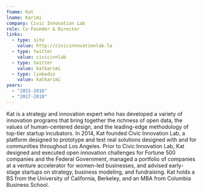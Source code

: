 ```yaml
---
fname: Kat
lname: Karimi
company: Civic Innovation Lab
role: Co-Founder & Director
links:
  - type: site
    value: http://civicinnovationlab.la
  - type: twitter
    value: civicinnlab
  - type: twitter
    value: katkarimi
  - type: linkedin
    value: katkarimi
years:
  - "2015-2016"
  - "2017-2018"
---
```


Kat is a strategy and innovation expert who has developed a variety of innovation programs that bring together the richness of open data, the values of human-centered design, and the leading-edge methodology of top-tier startup incubators. In 2014, Kat founded Civic Innovation Lab, a platform designed to prototype and test real solutions designed with and for communities throughout Los Angeles. Prior to Civic Innovation Lab, Kat designed and executed open innovation challenges for Fortune 500 companies and the Federal Government, managed a portfolio of companies at a venture accelerator for women-led businesses, and advised early-stage startups on strategy, business modeling, and fundraising. Kat holds a BS from the University of California, Berkeley, and an MBA from Columbia Business School.
